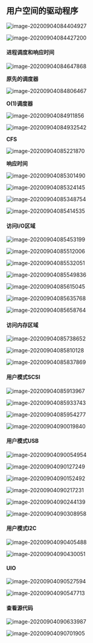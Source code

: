 ## 用户空间的驱动程序

![image-20200904084404927](用户空间的驱动程序.assets/image-20200904084404927.png)

![image-20200904084427200](用户空间的驱动程序.assets/image-20200904084427200.png)



#### 进程调度和响应时间

![image-20200904084647868](用户空间的驱动程序.assets/image-20200904084647868.png)

**原先的调度器**

![image-20200904084806467](用户空间的驱动程序.assets/image-20200904084806467.png)

**O(1)调度器**

![image-20200904084911856](用户空间的驱动程序.assets/image-20200904084911856.png)

![image-20200904084932542](用户空间的驱动程序.assets/image-20200904084932542.png)

**CFS**

![image-20200904085221870](用户空间的驱动程序.assets/image-20200904085221870.png)

**响应时间**

![image-20200904085301490](用户空间的驱动程序.assets/image-20200904085301490.png)

![image-20200904085324145](用户空间的驱动程序.assets/image-20200904085324145.png)

![image-20200904085348754](用户空间的驱动程序.assets/image-20200904085348754.png)

![image-20200904085414535](用户空间的驱动程序.assets/image-20200904085414535.png)



#### 访问I/O区域

![image-20200904085453199](用户空间的驱动程序.assets/image-20200904085453199.png)

![image-20200904085512006](用户空间的驱动程序.assets/image-20200904085512006.png)

![image-20200904085532051](用户空间的驱动程序.assets/image-20200904085532051.png)

![image-20200904085549836](用户空间的驱动程序.assets/image-20200904085549836.png)

![image-20200904085615045](用户空间的驱动程序.assets/image-20200904085615045.png)

![image-20200904085635768](用户空间的驱动程序.assets/image-20200904085635768.png)

![image-20200904085658764](用户空间的驱动程序.assets/image-20200904085658764.png)



#### 访问内存区域

![image-20200904085738652](用户空间的驱动程序.assets/image-20200904085738652.png)

![image-20200904085810128](用户空间的驱动程序.assets/image-20200904085810128.png)

![image-20200904085837869](用户空间的驱动程序.assets/image-20200904085837869.png)



#### 用户模式SCSI

![image-20200904085913967](用户空间的驱动程序.assets/image-20200904085913967.png)

![image-20200904085933743](用户空间的驱动程序.assets/image-20200904085933743.png)

![image-20200904085954277](用户空间的驱动程序.assets/image-20200904085954277.png)

![image-20200904090019840](用户空间的驱动程序.assets/image-20200904090019840.png)



#### 用户模式USB

![image-20200904090054954](用户空间的驱动程序.assets/image-20200904090054954.png)

![image-20200904090127249](用户空间的驱动程序.assets/image-20200904090127249.png)

![image-20200904090152492](用户空间的驱动程序.assets/image-20200904090152492.png)

![image-20200904090217231](用户空间的驱动程序.assets/image-20200904090217231.png)

![image-20200904090244139](用户空间的驱动程序.assets/image-20200904090244139.png)

![image-20200904090308958](用户空间的驱动程序.assets/image-20200904090308958.png)



#### 用户模式I2C

![image-20200904090405488](用户空间的驱动程序.assets/image-20200904090405488.png)

![image-20200904090430051](用户空间的驱动程序.assets/image-20200904090430051.png)



#### UIO

![image-20200904090527594](用户空间的驱动程序.assets/image-20200904090527594.png)

![image-20200904090547713](用户空间的驱动程序.assets/image-20200904090547713.png)



#### 查看源代码

![image-20200904090633987](用户空间的驱动程序.assets/image-20200904090633987.png)

![image-20200904090701905](用户空间的驱动程序.assets/image-20200904090701905.png)



